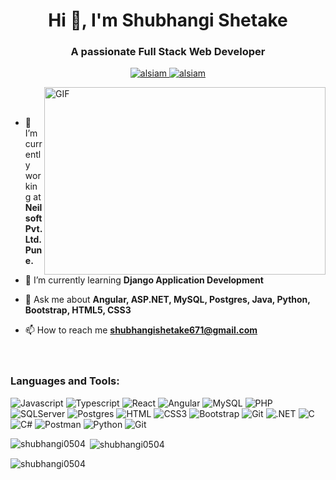 
<!--### Hi there 👋

**shubhangi0504/shubhangi0504** is a ✨ _special_ ✨ repository because its `README.md` (this file) appears on your GitHub profile.

-->
<!-- ![Header](./header-image.png) -->
<div >
<h1 align="center">Hi 👋, I'm Shubhangi Shetake</h1>
<h3 align="center">A passionate Full Stack Web Developer</h3>
    <p align="center">
    <a href="https://shubhangishetake15.wixsite.com/my-site" target="blank">
     <img src="https://img.shields.io/badge/Website-DC143C?style=for-the-badge&logo=medium&logoColor=white" alt="alsiam" />
    </a>
    <a href="https://linkedin.com/in/shubhangi-shetake" target="_blank">
     <img src="https://img.shields.io/badge/LinkedIn-0077B5?style=for-the-badge&logo=linkedin&logoColor=white" alt="alsiam"/>
    </a>
    
   </p>
<img align="right" alt="GIF" src="https://res.cloudinary.com/practicaldev/image/fetch/s--O0u1bNHs--/c_limit%2Cf_auto%2Cfl_progressive%2Cq_66%2Cw_880/https://miro.medium.com/max/1400/0%2APXf5ge7QCN9Ga_CL.gif" raw="true" width="450" height="300" />
<br><br>
</div>

- 🔭 I’m currently working at **Neilsoft Pvt. Ltd. Pune.**

- 🌱 I’m currently learning **Django Application Development**

- 💬 Ask me about **Angular, ASP.NET, MySQL, Postgres, Java, Python, Bootstrap, HTML5, CSS3**

- 📫 How to reach me **shubhangishetake671@gmail.com**
<br><br><br>

<h3 align="left">Languages and Tools:</h3>

![Javascript](https://img.shields.io/badge/Javascript-F0DB4F?style=for-the-badge&labelColor=black&logo=javascript&logoColor=F0DB4F)
![Typescript](https://img.shields.io/badge/Typescript-007acc?style=for-the-badge&labelColor=black&logo=typescript&logoColor=007acc)
![React](https://img.shields.io/badge/-React-61DBFB?style=for-the-badge&labelColor=black&logo=react&logoColor=61DBFB)
![Angular](https://img.shields.io/badge/Angular-DD0031?style=for-the-badge&logo=angular&logoColor=white)
![MySQL](https://img.shields.io/badge/MySQL-005C84?style=for-the-badge&logo=mysql&logoColor=white)
![PHP](https://img.shields.io/badge/PHP-777BB4?style=for-the-badge&logo=php&logoColor=white)
![SQLServer](https://img.shields.io/badge/Microsoft%20SQL%20Server-CC2927?style=for-the-badge&logo=microsoft%20sql%20server&logoColor=white)
![Postgres](https://img.shields.io/badge/postgres-%23316192.svg?style=for-the-badge&logo=postgresql&logoColor=white)
![HTML](https://img.shields.io/badge/HTML5-E34F26?style=for-the-badge&logo=html5&logoColor=white)
![CSS3](https://img.shields.io/badge/CSS3-1572B6?style=for-the-badge&logo=css3&logoColor=white)
![Bootstrap](https://img.shields.io/badge/Bootstrap-563D7C?style=for-the-badge&logo=bootstrap&logoColor=white)
![Git](https://img.shields.io/badge/Git-F05032?style=for-the-badge&logo=git&logoColor=white)
![.NET](https://img.shields.io/badge/.NET-512BD4.svg?style=for-the-badge&logo=dotnet&logoColor=white)
![C](https://img.shields.io/badge/C-A8B9CC.svg?style=for-the-badge&logo=C&logoColor=black)
![C#](https://img.shields.io/badge/C%20Sharp-239120.svg?style=for-the-badge&logo=C-Sharp&logoColor=white)
![Postman](https://img.shields.io/badge/Postman-FF6C37.svg?style=for-the-badge&logo=Postman&logoColor=white)
![Python](https://img.shields.io/badge/Python-3776AB.svg?style=for-the-badge&logo=Python&logoColor=white)
![Git](https://img.shields.io/badge/Git-F05032.svg?style=for-the-badge&logo=Git&logoColor=white)
<br/>

<p><img align="left" src="https://github-readme-stats.vercel.app/api/top-langs?username=shubhangi0504&show_icons=true&locale=en&layout=compact" alt="shubhangi0504" /></p>

<p>&nbsp;<img align="center" src="https://github-readme-stats.vercel.app/api?username=shubhangi0504&show_icons=true&locale=en" alt="shubhangi0504" /></p>

<p><img align="center" src="https://github-readme-streak-stats.herokuapp.com/?user=shubhangi0504&" alt="shubhangi0504" /></p>

